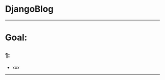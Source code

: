 # DjangoBlog

------------------------------------------------------------------------------------------------------------------------

Goal:
========

1:
----------------------------
- xxx

------------------------------------------------------------------------------------------------------------------------
